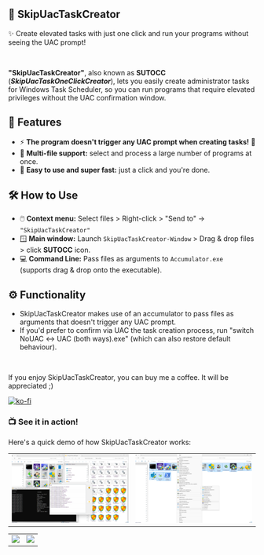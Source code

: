  ## 🚀 SkipUacTaskCreator
✨ Create elevated tasks with just one click and run your programs without seeing the UAC prompt!

</br>



**"SkipUacTaskCreator"**, also known as **SUTOCC** (***SkipUacTaskOneClickCreator***), lets you easily create administrator tasks for Windows Task Scheduler, so you can run programs that require elevated privileges without the UAC confirmation window.



## 🌟 Features
- ⚡ **The program doesn't trigger any UAC prompt when creating tasks!** 💪
- 📁 **Multi-file support:** select and process a large number of programs at once.
- 🧠 **Easy to use and super fast:** just a click and you're done. 


## 🛠️ How to Use
- 🖱️ **Context menu:** Select files > Right-click > "Send to" → `"SkipUacTaskCreator"`
- 🪟 **Main window:** Launch `SkipUacTaskCreator-Window` > Drag & drop files > click **SUTOCC** icon.
- 💻 **Command Line:** Pass files as arguments to `Accumulator.exe` (supports drag & drop onto the executable).


## ⚙️ Functionality
-  SkipUacTaskCreator makes use of an accumulator to pass files as arguments that doesn't trigger any UAC prompt.
- If you'd prefer to confirm via UAC the task creation process, run "switch NoUAC ↔ UAC (both ways).exe" (which can also restore default behaviour).

</br>

If you enjoy SkipUacTaskCreator, you can buy me a coffee. It will be appreciated ;)

[![ko-fi](https://ko-fi.com/img/githubbutton_sm.svg)](https://ko-fi.com/E1E214R1KB)



### 📺 See it in action!
Here's a quick demo of how SkipUacTaskCreator works:

<table>
  <tr>
    <td><img src="https://raw.githubusercontent.com/roob-p/SkipUacTaskCreator/main/media/1.png" width="100%"></td>
    <td><img src="https://raw.githubusercontent.com/roob-p/SkipUacTaskCreator/main/media/2.png" width="100%"></td>
  </tr>
</table>

<table>
  <tr>
    <td><img src="https://raw.githubusercontent.com/roob-p/SkipUacTaskCreator/main/media/1.gif" width="100%"></td>
    <td><img src="https://raw.githubusercontent.com/roob-p/SkipUacTaskCreator/main/media/2.gif" width="100%"></td>
  </tr>
</table>
